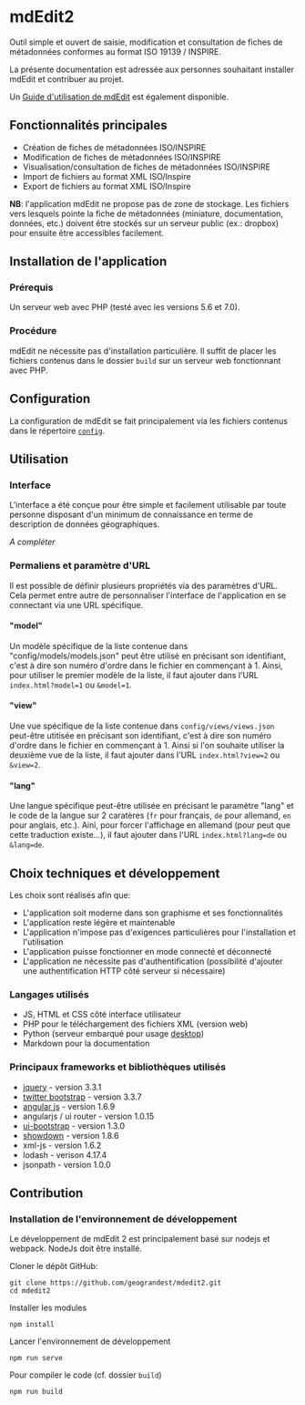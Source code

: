 # mdEdit2

Outil simple et ouvert de saisie, modification et consultation de fiches de métadonnées conformes au format ISO 19139 / INSPIRE.

La présente documentation est adressée aux personnes souhaitant installer mdEdit et contribuer au projet.

Un [Guide d'utilisation de mdEdit](./documentation/userGuide/mdEdit_UserDocumentation.md) est également disponible.

## Fonctionnalités principales

-   Création de fiches de métadonnées ISO/INSPIRE
-   Modification de fiches de métadonnées ISO/INSPIRE
-   Visualisation/consultation de fiches de métadonnées ISO/INSPIRE
-   Import de fichiers au format XML ISO/Inspire
-   Export de fichiers au format XML ISO/Inspire

**NB**: l'application mdEdit ne propose pas de zone de stockage. Les fichiers vers lesquels pointe la fiche de métadonnées (miniature, documentation, données, etc.) doivent être stockés sur un serveur public (ex.: dropbox) pour ensuite être accessibles facilement.

## Installation de l'application

### Prérequis

Un serveur web avec PHP (testé avec les versions 5.6 et 7.0).

### Procédure

mdEdit ne nécessite pas d'installation particulière.
Il suffit de placer les fichiers contenus dans le dossier `build` sur un serveur web fonctionnant avec PHP.

## Configuration

La configuration de mdEdit se fait principalement via les fichiers contenus dans le répertoire [`config`](https://github.com/geograndest/mdedit2/tree/master/build/config).

## Utilisation

### Interface

L'interface a été conçue pour être simple et facilement utilisable par toute personne disposant d'un minimum de connaissance en terme de description de données géographiques.

_A compléter_

### Permaliens et paramètre d'URL

Il est possible de définir plusieurs propriétés via des paramètres d'URL.
Cela permet entre autre de personnaliser l'interface de l'application en se connectant via une URL spécifique.

#### "model"

Un modèle spécifique de la liste contenue dans "config/models/models.json" peut être utilisé en précisant son identifiant, c'est à dire son numéro d'ordre dans le fichier en commençant à 1.
Ainsi, pour utiliser le premier modèle de la liste, il faut ajouter dans l'URL `index.html?model=1` ou `&model=1`.

#### "view"

Une vue spécifique de la liste contenue dans `config/views/views.json` peut-être utitisée en précisant son identifiant, c'est à dire son numéro d'ordre dans le fichier en commençant à 1.
Ainsi si l'on souhaite utiliser la deuxième vue de la liste, il faut ajouter dans l'URL `index.html?view=2` ou `&view=2`.

#### "lang"

Une langue spécifique peut-être utilisée en précisant le paramètre "lang" et le code de la langue sur 2 caratères (`fr` pour français, `de` pour allemand, `en` pour anglais, etc.).
Aini, pour forcer l'affichage en allemand (pour peut que cette traduction existe...), il faut ajouter dans l'URL `index.html?lang=de` ou `&lang=de`.

## Choix techniques et développement

Les choix sont réalisés afin que:

-   L'application soit moderne dans son graphisme et ses fonctionnalités
-   L'application reste légère et maintenable
-   L'application n'impose pas d'exigences particulières pour l'installation et l'utilisation
-   L'application puisse fonctionner en mode connecté et déconnecté
-   L'application ne nécessite pas d'authentification (possibilité d'ajouter une authentification HTTP côté serveur si nécessaire)

### Langages utilisés

-   JS, HTML et CSS côté interface utilisateur
-   PHP pour le téléchargement des fichiers XML (version web)
-   Python (serveur embarqué pour usage [desktop](https://github.com/cigalsace/mdedit/tree/master/desktop))
-   Markdown pour la documentation

### Principaux frameworks et bibliothèques utilisés

-   [jquery](https://jquery.com/) - version 3.3.1
-   [twitter bootstrap](http://getbootstrap.com/) - version 3.3.7
-   [angular js](https://angularjs.org/) - version 1.6.9
-   angularjs / ui router - version 1.0.15
-   [ui-bootstrap](https://angular-ui.github.io/bootstrap/) - version 1.3.0
-   [showdown](https://github.com/showdownjs/showdown) - version 1.8.6
-   xml-js - version 1.6.2
-   lodash - verison 4.17.4
-   jsonpath - version 1.0.0

## Contribution

### Installation de l'environnement de développement

Le développement de mdEdit 2 est principalement basé sur nodejs et webpack.
NodeJs doit être installé.

Cloner le dépôt GitHub:

```
git clone https://github.com/geograndest/mdedit2.git
cd mdedit2
```

Installer les modules

```
npm install
```

Lancer l'environnement de développement

```
npm run serve
```

Pour compiler le code (cf. dossier `build`)

```
npm run build
```
